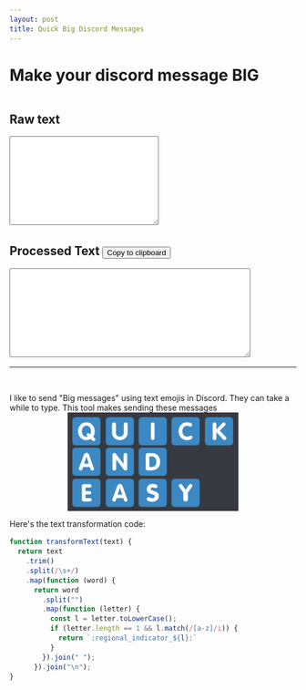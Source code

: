 ```yaml
---
layout: post
title: Quick Big Discord Messages
---
```

<style>
    .inline-block {
        display: inline-block;
    }
</style>
<h1>Make your discord message BIG</h1>
<div class="inline-block">
    <h2>Raw text</h2>
    <textarea name="message" id="message" cols="30" rows="10"></textarea>
</div>
<div class="inline-block">
    <h2>Processed Text <button id="copy">Copy to clipboard</button></h2>
    <textarea name="processed" id="processed" cols="50" rows="10"></textarea>
</div>
<script src="/assets/js/quick-big-discord-messages.js"></script>

<br/>
<hr/>
<br/>

I like to send "Big messages" using text emojis in Discord. They can take a while to type.
This tool makes sending these messages
<img src="/assets/img/big_message.PNG"
    style="width: 300px;
    margin: 0 auto; display: block;" />

Here's the text transformation code:

```js
function transformText(text) {
  return text
    .trim()
    .split(/\s+/)
    .map(function (word) {
      return word
        .split("")
        .map(function (letter) {
          const l = letter.toLowerCase();
          if (letter.length == 1 && l.match(/[a-z]/i)) {
            return `:regional_indicator_${l}:`
          }
        }).join(" ");
      }).join("\n");
}
```
